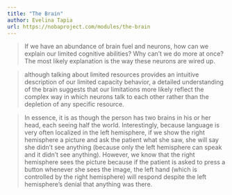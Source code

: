 ```yaml
---
title: "The Brain"
author: Evelina Tapia
url: https://nobaproject.com/modules/the-brain
---
```


> If we have an abundance of brain fuel and neurons, how can we explain our limited cognitive abilities? Why can’t we do more at once? The most likely explanation is the way these neurons are wired up.


> although talking about limited resources provides an intuitive description of our limited capacity behavior, a detailed understanding of the brain suggests that our limitations more likely reflect the complex way in which neurons talk to each other rather than the depletion of any specific resource.


> In essence, it is as though the person has two brains in his or her head, each seeing half the world. Interestingly, because language is very often localized in the left hemisphere, if we show the right hemisphere a picture and ask the patient what she saw, she will say she didn’t see anything (because only the left hemisphere can speak and it didn’t see anything). However, we know that the right hemisphere sees the picture because if the patient is asked to press a button whenever she sees the image, the left hand (which is controlled by the right hemisphere) will respond despite the left hemisphere’s denial that anything was there.



